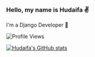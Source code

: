 
### Hello, my name is Hudaifa ✌️

I'm a Django Developer 💚

![Profile Views](https://komarev.com/ghpvc/?username=hudaifa-saleh&color=green)

[![Hudaifa's GitHub stats](https://github-readme-stats.vercel.app/api?username=hudaifa-saleh&theme=vue&hide=contribs&show_icons=true)](https://github.com/anuraghazra/github-readme-stats)
